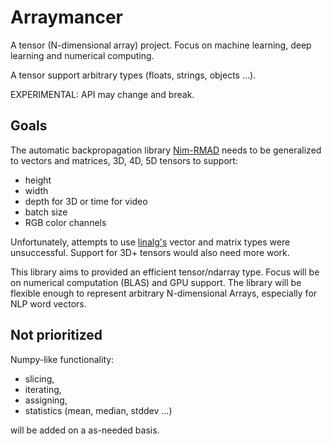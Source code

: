 # Arraymancer

A tensor (N-dimensional array) project. Focus on machine learning, deep learning and numerical computing.

A tensor support arbitrary types (floats, strings, objects ...).

EXPERIMENTAL: API may change and break.

## Goals

The automatic backpropagation library [Nim-RMAD](https://github.com/mratsim/nim-rmad) needs to be generalized to vectors and matrices, 3D, 4D, 5D tensors to support:

* height
* width
* depth for 3D or time for video
* batch size
* RGB color channels

Unfortunately, attempts to use [linalg's](https://github.com/unicredit/linear-algebra) vector and matrix types were unsuccessful. Support for 3D+ tensors would also need more work.

This library aims to provided an efficient tensor/ndarray type. Focus will be on numerical computation (BLAS) and GPU support.
The library will be flexible enough to represent arbitrary N-dimensional Arrays, especially for NLP word vectors.

## Not prioritized

Numpy-like functionality: 
* slicing,
* iterating,
* assigning,
* statistics (mean, median, stddev ...)

will be added on a as-needed basis.